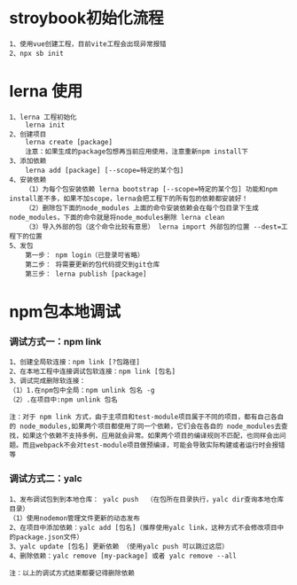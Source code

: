 # stroybook初始化流程
    1、使用vue创建工程，目前vite工程会出现异常报错
    2、npx sb init

# lerna 使用
    1、lerna 工程初始化
        lerna init
    2、创建项目
        lerna create [package]
        注意：如果生成的package包想再当前应用使用，注意重新npm install下
    3、添加依赖
        lerna add [package] [--scope=特定的某个包] 
    4、安装依赖
        （1）为每个包安装依赖 lerna bootstrap [--scope=特定的某个包] 功能和npm install差不多，如果不加scope，lerna会把工程下的所有包的依赖都安装好！
        （2）删除包下面的node_modules 上面的命令安装依赖会在每个包目录下生成node_modules，下面的命令就是将node_modules删除 lerna clean
        （3）导入外部的包（这个命令比较有意思） lerna import 外部包的位置 --dest=工程下的位置
    5、发包
        第一步： npm login（已登录可省略）
        第二步： 将需要更新的包代码提交到git仓库
        第三步： lerna publish [package]

# npm包本地调试
### 调试方式一：npm link 
    1、创建全局软连接：npm link [?包路径]
    2、在本地工程中连接调试包软连接：npm link [包名]
    3、调试完成删除软连接：
    （1）1.在npm包中全局：npm unlink 包名 -g
    （2）.在项目中:npm unlink 包名
    
    注：对于 npm link 方式，由于主项目和test-module项目属于不同的项目，都有自己各自的 node_modules,如果两个项目都使用了同一个依赖，它们会在各自的 node_modules去查找，如果这个依赖不支持多例，应用就会异常。如果两个项目的编译规则不匹配，也同样会出问题。而且webpack不会对test-module项目做预编译，可能会导致实际构建或者运行时会报错等

### 调试方式二：yalc
    1、发布调试包到到本地仓库： yalc push  （在包所在目录执行，yalc dir查询本地仓库目录）
    （1）使用nodemon管理文件更新的动态发布
    2、在项目中添加依赖：yalc add [包名]（推荐使用yalc link，这种方式不会修改项目中的package.json文件）
    3、yalc update [包名] 更新依赖 （使用yalc push 可以跳过这层）
    4、删除依赖：yalc remove [my-package] 或者 yalc remove --all

    注：以上的调试方式结束都要记得删除依赖